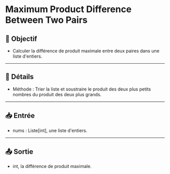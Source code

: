 # Maximum Product Difference Between Two Pairs

## 🎯 Objectif

- Calculer la différence de produit maximale entre deux paires dans une liste d'entiers.

---

## 📝 Détails

- Méthode : Trier la liste et soustraire le produit des deux plus petits nombres du produit des deux plus grands.

---

## 📥 Entrée

- nums : Liste[int], une liste d'entiers.

---

## 📤 Sortie

- int, la différence de produit maximale.


